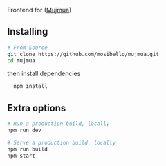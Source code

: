 Frontend for ([Mujmua](https://mujmua.vercel.app/))

## Installing

```bash
# From Source
git clone https://github.com/mosibello/mujmua.git
cd mujmua
```

then install dependencies

```bash
  npm install
```

## Extra options

```bash
# Run a production build, locally
npm run dev

# Serve a production build, locally
npm run build
npm start
```
